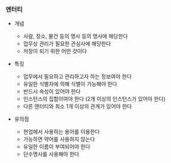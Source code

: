 ### 엔터티

- 개념
  - 사람, 장소, 물건 등의 명사 등의 명사에 해당한다
  - 업무상 관리가 필요한 관심사에 해당한다
  - 저장이 되기 위한 어떤 것이다


- 특징
  - 업무에서 필요하고 관리하고자 하는 정보여야 한다
  - 유일한 식별자에 의해 식별이 가능해야 한다
  - 반드시 속성이 있어야 한다
  - 인스턴스의 집합이여야 한다 (2개 이상의 인스턴스가 있어야 한다)
  - 다른 엔터티와 최소 1개 이상의 관계가 있어야 한다


- 유의점
  - 현업에서 사용하는 용어를 이용한다
  - 가능하면 약어를 사용하지 않는다
  - 유일한 이름이 부여되어야 한다
  - 단수명사를 사용해야 한다
